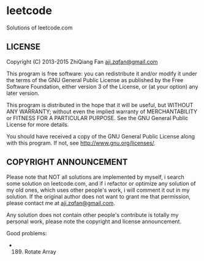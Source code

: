 leetcode
========
Solutions of leetcode.com

LICENSE
-------
Copyright (C) 2013-2015 ZhiQiang Fan <aji.zqfan@gmail.com>

This program is free software: you can redistribute it and/or modify
it under the terms of the GNU General Public License as published by
the Free Software Foundation, either version 3 of the License, or
(at your option) any later version.

This program is distributed in the hope that it will be useful,
but WITHOUT ANY WARRANTY; without even the implied warranty of
MERCHANTABILITY or FITNESS FOR A PARTICULAR PURPOSE. See the
GNU General Public License for more details.

You should have received a copy of the GNU General Public License
along with this program. If not, see <http://www.gnu.org/licenses/>.

COPYRIGHT ANNOUNCEMENT
----------------------
Please note that NOT all solutions are implemented by myself, i search
some solution on leetcode.com, and if i refactor or optimize any
solution of my old ones, which uses other people's work, i will
comment it out in my solution. If the original author does not want to
grant me that permission, please contact me at aji.zqfan@gmail.com.

Any solution does not contain other people's contribute is totally my
personal work, please note the copyright and license announcement.

Good problems:

* 189. Rotate Array
